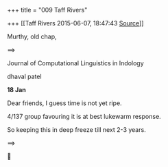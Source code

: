+++
title = "009 Taff Rivers"

+++
[[Taff Rivers	2015-06-07, 18:47:43 [Source](https://groups.google.com/g/samskrita/c/2CJyKBERFNw)]]



Murthy, old chap,  

  

==>

Journal of Computational Linguistics in Indology

dhaval patel 

**18 Jan**

Dear friends, I guess time is not yet ripe.

4/137 group favouring it is at best lukewarm response.

So keeping this in deep freeze till next 2-3 years.

==>



